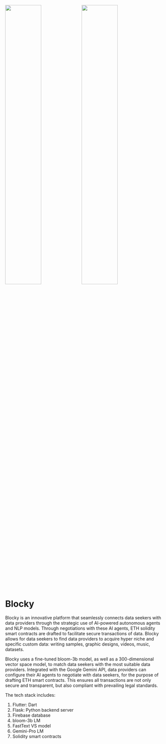 <p float="left">
  <img src="Blocky.png" width="48%" />
  <img src="Blocky_Architecture.png" width="48%" /> 
</p>

# Blocky
Blocky is an innovative platform that seamlessly connects data seekers with data providers through the strategic use of AI-powered autonomous agents and NLP models. Through negotiations with these AI agents, ETH solidity smart contracts are drafted to facilitate secure transactions of data. Blocky allows for data seekers to find data providers to acquire hyper niche and specific custom data: writing samples, graphic designs, videos, music, datasets.

Blocky uses a fine-tuned bloom-3b model, as well as a 300-dimensional vector space model, to match data seekers with the most suitable data providers. Integrated with the Google Gemini API, data providers can configure their AI agents to negotiate with data seekers, for the purpose of drafting ETH smart contracts. This ensures all transactions are not only secure and transparent, but also compliant with prevailing legal standards.

The tech stack includes:
  1) Flutter: Dart
  2) Flask: Python backend server
  3) Firebase database
  4) bloom-3b LM
  5) FastText VS model
  6) Gemini-Pro LM
  7) Solidity smart contracts
